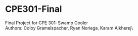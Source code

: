 # CPE301-Final
Final Project for CPE 301: Swamp Cooler\
Authors: Colby Gramelspacher, Ryan Noriega, Karam Alkherej\
